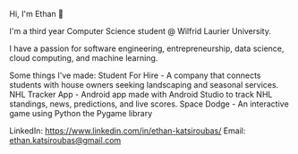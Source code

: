 Hi, I'm Ethan 👋

I'm a third year Computer Science student @ Wilfrid Laurier University.

I have a passion for software engineering, entrepreneurship, data science, cloud computing, and machine learning.

Some things I've made:
Student For Hire - A company that connects students with house owners seeking landscaping and seasonal services.
NHL Tracker App - Android app made with Android Studio to track NHL standings, news, predictions, and live scores.
Space Dodge - An interactive game using Python the Pygame library


LinkedIn: https://www.linkedin.com/in/ethan-katsiroubas/
Email: ethan.katsiroubas@gmail.com
